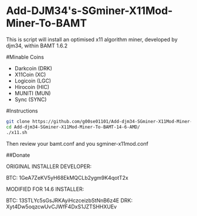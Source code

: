 Add-DJM34's-SGminer-X11Mod-Miner-To-BAMT
========================

This is script will install an optimised x11 algorithm miner, developed by djm34, within BAMT 1.6.2

#Minable Coins

- Darkcoin (DRK)
- X11Coin (XC)
- Logicoin (LGC)
- Hirocoin (HIC)
- MUNITI (MUN)
- Sync (SYNC)

#Instructions

```bash
git clone https://github.com/g00se01101/Add-djm34-SGminer-X11Mod-Miner-To-BAMT-14-6-AMD.git
cd Add-djm34-SGminer-X11Mod-Miner-To-BAMT-14-6-AMD/
./x11.sh
```

Then review your bamt.conf and you sgminer-x11mod.conf

##Donate

ORIGINAL INSTALLER DEVELOPER:

BTC: 1GeA7ZeKV5yH68EkMQCLb2ygm9K4qotT2x

MODIFIED FOR 14.6 INSTALLER:

BTC: 13STLYc5sGsJRKAyiHczceizbStNnB6z4E
DRK: Xyt4Dw5oqzcwUvCJWfF4DxS1JZTSHHXUEv

